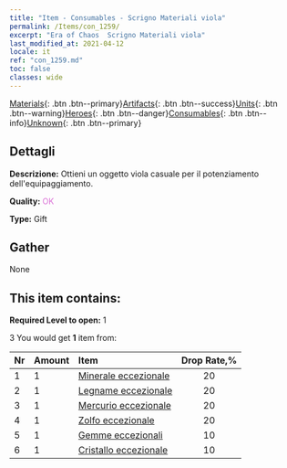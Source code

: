 ```yaml
---
title: "Item - Consumables - Scrigno Materiali viola"
permalink: /Items/con_1259/
excerpt: "Era of Chaos  Scrigno Materiali viola"
last_modified_at: 2021-04-12
locale: it
ref: "con_1259.md"
toc: false
classes: wide
---
```

 [Materials](/it/Items/){: .btn .btn--primary}[Artifacts](/it/Items/Artifacts/){: .btn .btn--success}[Units](/it/Items/Units/){: .btn .btn--warning}[Heroes](/it/Items/Heroes/){: .btn .btn--danger}[Consumables](/it/Items/Consumables/){: .btn .btn--info}[Unknown](/it/Items/Unknown/){: .btn .btn--primary}

## Dettagli
 **Descrizione:** Ottieni un oggetto viola casuale per il potenziamento dell'equipaggiamento.

 **Quality:** <span style="color: #DA70D6">OK</span>

 **Type:** Gift

## Gather

  None

## This item contains:

 **Required Level to open:** 1

 3 You would get **1** item  from:

  | Nr | Amount |     Item    | Drop Rate,% |
  |:---|:-------|:------------|:---------:|
  | 1 | 1 | [Minerale eccezionale](/it/Items/mat_33/) | 20 | 
  | 2 | 1 | [Legname eccezionale](/it/Items/mat_34/) | 20 | 
  | 3 | 1 | [Mercurio eccezionale](/it/Items/mat_35/) | 20 | 
  | 4 | 1 | [Zolfo eccezionale](/it/Items/mat_36/) | 20 | 
  | 5 | 1 | [Gemme eccezionali](/it/Items/mat_37/) | 10 | 
  | 6 | 1 | [Cristallo eccezionale](/it/Items/mat_38/) | 10 | 
